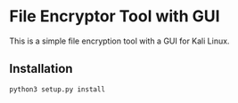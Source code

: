 # File Encryptor Tool with GUI

This is a simple file encryption tool with a GUI for Kali Linux.

## Installation

```sh
python3 setup.py install
